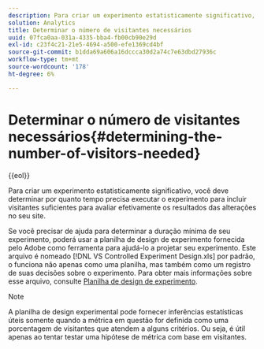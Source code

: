 ```yaml
---
description: Para criar um experimento estatisticamente significativo, você deve determinar por quanto tempo precisa executar o experimento para incluir visitantes suficientes para avaliar efetivamente os resultados das alterações no seu site.
solution: Analytics
title: Determinar o número de visitantes necessários
uuid: 07fca0aa-031a-4335-bba4-fb00cb90e29d
exl-id: c23f4c21-21e5-4694-a500-efe1369cd4bf
source-git-commit: b1dda69a606a16dccca30d2a74c7e63dbd27936c
workflow-type: tm+mt
source-wordcount: '178'
ht-degree: 6%

---
```


# Determinar o número de visitantes necessários{#determining-the-number-of-visitors-needed}

{{eol}}

Para criar um experimento estatisticamente significativo, você deve determinar por quanto tempo precisa executar o experimento para incluir visitantes suficientes para avaliar efetivamente os resultados das alterações no seu site.

Se você precisar de ajuda para determinar a duração mínima de seu experimento, poderá usar a planilha de design de experimento fornecida pelo Adobe como ferramenta para ajudá-lo a projetar seu experimento. Este arquivo é nomeado [!DNL VS Controlled Experiment Design.xls] por padrão, o funciona não apenas como uma planilha, mas também como um registro de suas decisões sobre o experimento. Para obter mais informações sobre esse arquivo, consulte [Planilha de design de experimento](../../../home/c-undst-ctrld-exp/t-exp-dsn-spst.md#task-d7f674980fe9415d80371d6020bcf164).

>[!NOTE]
>
>A planilha de design experimental pode fornecer inferências estatísticas úteis somente quando a métrica em questão for definida como uma porcentagem de visitantes que atendem a alguns critérios. Ou seja, é útil apenas ao tentar testar uma hipótese de métrica com base em visitantes.
